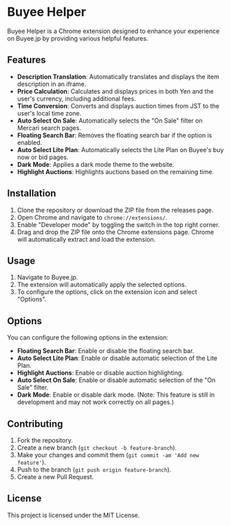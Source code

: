# Buyee Helper

Buyee Helper is a Chrome extension designed to enhance your experience on Buyee.jp by providing various helpful features.

## Features

- **Description Translation**: Automatically translates and displays the item description in an iframe.
- **Price Calculation**: Calculates and displays prices in both Yen and the user's currency, including additional fees.
- **Time Conversion**: Converts and displays auction times from JST to the user's local time zone.
- **Auto Select On Sale**: Automatically selects the "On Sale" filter on Mercari search pages.
- **Floating Search Bar**: Removes the floating search bar if the option is enabled.
- **Auto Select Lite Plan**: Automatically selects the Lite Plan on Buyee's buy now or bid pages.
- **Dark Mode**: Applies a dark mode theme to the website.
- **Highlight Auctions**: Highlights auctions based on the remaining time.

## Installation

1. Clone the repository or download the ZIP file from the releases page.
2. Open Chrome and navigate to `chrome://extensions/`.
3. Enable "Developer mode" by toggling the switch in the top right corner.
4. Drag and drop the ZIP file onto the Chrome extensions page. Chrome will automatically extract and load the extension.

## Usage

1. Navigate to Buyee.jp.
2. The extension will automatically apply the selected options.
3. To configure the options, click on the extension icon and select "Options".

## Options

You can configure the following options in the extension:

- **Floating Search Bar**: Enable or disable the floating search bar.
- **Auto Select Lite Plan**: Enable or disable automatic selection of the Lite Plan.
- **Highlight Auctions**: Enable or disable auction highlighting.
- **Auto Select On Sale**: Enable or disable automatic selection of the "On Sale" filter.
- **Dark Mode**: Enable or disable dark mode. (Note: This feature is still in development and may not work correctly on all pages.)

## Contributing

1. Fork the repository.
2. Create a new branch (`git checkout -b feature-branch`).
3. Make your changes and commit them (`git commit -am 'Add new feature'`).
4. Push to the branch (`git push origin feature-branch`).
5. Create a new Pull Request.

## License

This project is licensed under the MIT License.